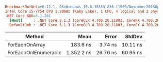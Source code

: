 ``` ini

BenchmarkDotNet=v0.12.1, OS=Windows 10.0.18363.836 (1909/November2018Update/19H2)
Intel Core i5-7Y54 CPU 1.20GHz (Kaby Lake), 1 CPU, 4 logical and 2 physical cores
.NET Core SDK=3.1.201
  [Host]     : .NET Core 3.1.3 (CoreCLR 4.700.20.11803, CoreFX 4.700.20.12001), X64 RyuJIT  [AttachedDebugger]
  DefaultJob : .NET Core 3.1.3 (CoreCLR 4.700.20.11803, CoreFX 4.700.20.12001), X64 RyuJIT


```
|               Method |       Mean |    Error |   StdDev |
|--------------------- |-----------:|---------:|---------:|
|       ForEachOnArray |   183.6 ns |  3.74 ns | 10.11 ns |
| ForEachOnIEnumerable | 1,352.2 ns | 26.76 ns | 60.95 ns |
